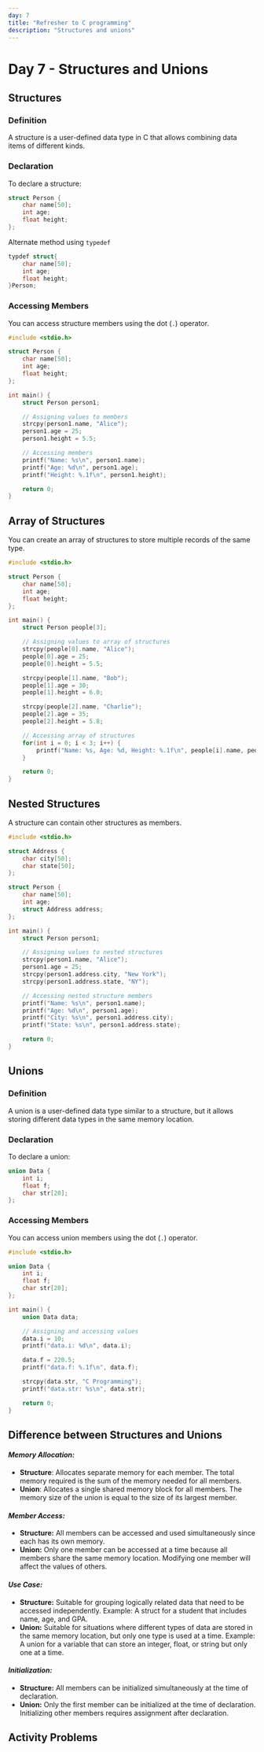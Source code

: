 ```yaml
---
day: 7
title: "Refresher to C programming"
description: "Structures and unions"
---
```



# Day 7 - Structures and Unions

## Structures

### Definition
A structure is a user-defined data type in C that allows combining data items of different kinds.

### Declaration
To declare a structure:
```c
struct Person {
    char name[50];
    int age;
    float height;
};
```
Alternate method using `typedef`
```c
typdef struct{
    char name[50];
    int age;
    float height;
}Person;
```
### Accessing Members
You can access structure members using the dot (`.`) operator.
```c
#include <stdio.h>

struct Person {
    char name[50];
    int age;
    float height;
};

int main() {
    struct Person person1;

    // Assigning values to members
    strcpy(person1.name, "Alice");
    person1.age = 25;
    person1.height = 5.5;

    // Accessing members
    printf("Name: %s\n", person1.name);
    printf("Age: %d\n", person1.age);
    printf("Height: %.1f\n", person1.height);

    return 0;
}
```

## Array of Structures
You can create an array of structures to store multiple records of the same type.
```c
#include <stdio.h>

struct Person {
    char name[50];
    int age;
    float height;
};

int main() {
    struct Person people[3];

    // Assigning values to array of structures
    strcpy(people[0].name, "Alice");
    people[0].age = 25;
    people[0].height = 5.5;

    strcpy(people[1].name, "Bob");
    people[1].age = 30;
    people[1].height = 6.0;

    strcpy(people[2].name, "Charlie");
    people[2].age = 35;
    people[2].height = 5.8;

    // Accessing array of structures
    for(int i = 0; i < 3; i++) {
        printf("Name: %s, Age: %d, Height: %.1f\n", people[i].name, people[i].age, people[i].height);
    }

    return 0;
}
```

## Nested Structures
A structure can contain other structures as members.
```c
#include <stdio.h>

struct Address {
    char city[50];
    char state[50];
};

struct Person {
    char name[50];
    int age;
    struct Address address;
};

int main() {
    struct Person person1;

    // Assigning values to nested structures
    strcpy(person1.name, "Alice");
    person1.age = 25;
    strcpy(person1.address.city, "New York");
    strcpy(person1.address.state, "NY");

    // Accessing nested structure members
    printf("Name: %s\n", person1.name);
    printf("Age: %d\n", person1.age);
    printf("City: %s\n", person1.address.city);
    printf("State: %s\n", person1.address.state);

    return 0;
}
```

## Unions

### Definition
A union is a user-defined data type similar to a structure, but it allows storing different data types in the same memory location.

### Declaration
To declare a union:
```c
union Data {
    int i;
    float f;
    char str[20];
};
```

### Accessing Members
You can access union members using the dot (`.`) operator.
```c
#include <stdio.h>

union Data {
    int i;
    float f;
    char str[20];
};

int main() {
    union Data data;

    // Assigning and accessing values
    data.i = 10;
    printf("data.i: %d\n", data.i);

    data.f = 220.5;
    printf("data.f: %.1f\n", data.f);

    strcpy(data.str, "C Programming");
    printf("data.str: %s\n", data.str);

    return 0;
}
```

## Difference between Structures and Unions

#### *Memory Allocation:*

 - **Structure**: Allocates separate memory for each member. The total memory required is the sum of the memory needed for all members.
 - **Union**: Allocates a single shared memory block for all members. The memory size of the union is equal to the size of its largest member.
#### *Member Access:*

- **Structure:** All members can be accessed and used simultaneously since each has its own memory.
- **Union:** Only one member can be accessed at a time because all members share the same memory location. Modifying one member will affect the values of others.
#### *Use Case:*  

- **Structure:** Suitable for grouping logically related data that need to be accessed independently. Example: A struct for a student that includes name, age, and GPA.
- **Union:** Suitable for situations where different types of data are stored in the same memory location, but only one type is used at a time. Example: A union for a variable that can store an integer, float, or string but only one at a time.
#### *Initialization:*
- **Structure:** All members can be initialized simultaneously at the time of declaration.
- **Union:** Only the first member can be initialized at the time of declaration. Initializing other members requires assignment after declaration.
## Activity Problems  
<!-- TODO -->
